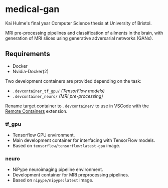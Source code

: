 # medical-gan

Kai Hulme's final year Computer Science thesis at University of Bristol.

MRI pre-processing pipelines and classification of ailments in the brain, with generation of MRI slices using generative adversarial networks (GANs).

## Requirements

- Docker
- Nvidia-Docker(2)

Two development containers are provided depending on the task:

- `.devcontainer_tf_gpu/` _(TensorFlow models)_
- `.devcontainer_neuro/` _(MRI pre-processing)_

Rename target container to `.devcontainer/` to use in VSCode with the [Remote Containers](https://code.visualstudio.com/docs/remote/containers) extension.

### tf_gpu

- Tensorflow GPU environment.
- Main development container for interfacing with TensorFlow models.
- Based on `tensorflow/tensorflow:latest-gpu` image.

### neuro

- NiPype neuroimaging pipeline environment.
- Development container for MRI preprocessing pipelines.
- Based on `nipype/nipype:latest` image.


